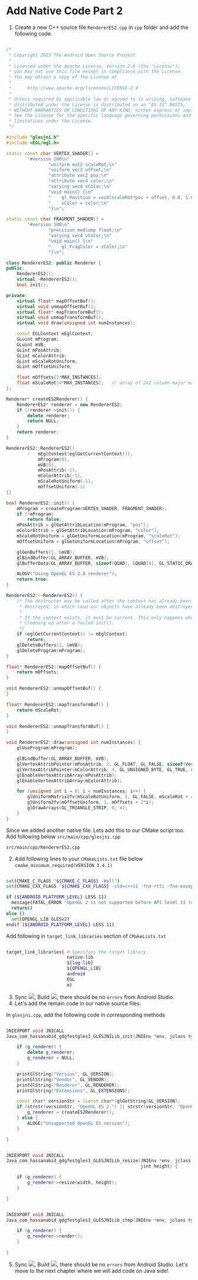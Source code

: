 # Add Native Code Part 2

1. Create a new C++ source file `RendererES2.cpp` in `cpp` folder and add the following code.

```c++ 

/*
 * Copyright 2013 The Android Open Source Project
 *
 * Licensed under the Apache License, Version 2.0 (the "License");
 * you may not use this file except in compliance with the License.
 * You may obtain a copy of the License at
 *
 *      http://www.apache.org/licenses/LICENSE-2.0
 *
 * Unless required by applicable law or agreed to in writing, software
 * distributed under the License is distributed on an "AS IS" BASIS,
 * WITHOUT WARRANTIES OR CONDITIONS OF ANY KIND, either express or implied.
 * See the License for the specific language governing permissions and
 * limitations under the License.
 */

#include "glesjni.h"
#include <EGL/egl.h>

static const char VERTEX_SHADER[] =
        "#version 100\n"
                "uniform mat2 scaleRot;\n"
                "uniform vec2 offset;\n"
                "attribute vec2 pos;\n"
                "attribute vec4 color;\n"
                "varying vec4 vColor;\n"
                "void main() {\n"
                "    gl_Position = vec4(scaleRot*pos + offset, 0.0, 1.0);\n"
                "    vColor = color;\n"
                "}\n";

static const char FRAGMENT_SHADER[] =
        "#version 100\n"
                "precision mediump float;\n"
                "varying vec4 vColor;\n"
                "void main() {\n"
                "    gl_FragColor = vColor;\n"
                "}\n";

class RendererES2: public Renderer {
public:
    RendererES2();
    virtual ~RendererES2();
    bool init();

private:
    virtual float* mapOffsetBuf();
    virtual void unmapOffsetBuf();
    virtual float* mapTransformBuf();
    virtual void unmapTransformBuf();
    virtual void draw(unsigned int numInstances);

    const EGLContext mEglContext;
    GLuint mProgram;
    GLuint mVB;
    GLint mPosAttrib;
    GLint mColorAttrib;
    GLint mScaleRotUniform;
    GLint mOffsetUniform;

    float mOffsets[2*MAX_INSTANCES];
    float mScaleRot[4*MAX_INSTANCES];   // array of 2x2 column-major matrices
};

Renderer* createES2Renderer() {
    RendererES2* renderer = new RendererES2;
    if (!renderer->init()) {
        delete renderer;
        return NULL;
    }
    return renderer;
}

RendererES2::RendererES2()
        :   mEglContext(eglGetCurrentContext()),
            mProgram(0),
            mVB(0),
            mPosAttrib(-1),
            mColorAttrib(-1),
            mScaleRotUniform(-1),
            mOffsetUniform(-1)
{}

bool RendererES2::init() {
    mProgram = createProgram(VERTEX_SHADER, FRAGMENT_SHADER);
    if (!mProgram)
        return false;
    mPosAttrib = glGetAttribLocation(mProgram, "pos");
    mColorAttrib = glGetAttribLocation(mProgram, "color");
    mScaleRotUniform = glGetUniformLocation(mProgram, "scaleRot");
    mOffsetUniform = glGetUniformLocation(mProgram, "offset");

    glGenBuffers(1, &mVB);
    glBindBuffer(GL_ARRAY_BUFFER, mVB);
    glBufferData(GL_ARRAY_BUFFER, sizeof(QUAD), &QUAD[0], GL_STATIC_DRAW);

    ALOGV("Using OpenGL ES 2.0 renderer");
    return true;
}

RendererES2::~RendererES2() {
    /* The destructor may be called after the context has already been
     * destroyed, in which case our objects have already been destroyed.
     *
     * If the context exists, it must be current. This only happens when we're
     * cleaning up after a failed init().
     */
    if (eglGetCurrentContext() != mEglContext)
        return;
    glDeleteBuffers(1, &mVB);
    glDeleteProgram(mProgram);
}

float* RendererES2::mapOffsetBuf() {
    return mOffsets;
}

void RendererES2::unmapOffsetBuf() {
}

float* RendererES2::mapTransformBuf() {
    return mScaleRot;
}

void RendererES2::unmapTransformBuf() {
}

void RendererES2::draw(unsigned int numInstances) {
    glUseProgram(mProgram);

    glBindBuffer(GL_ARRAY_BUFFER, mVB);
    glVertexAttribPointer(mPosAttrib, 2, GL_FLOAT, GL_FALSE, sizeof(Vertex), (const GLvoid*)offsetof(Vertex, pos));
    glVertexAttribPointer(mColorAttrib, 4, GL_UNSIGNED_BYTE, GL_TRUE, sizeof(Vertex), (const GLvoid*)offsetof(Vertex, rgba));
    glEnableVertexAttribArray(mPosAttrib);
    glEnableVertexAttribArray(mColorAttrib);

    for (unsigned int i = 0; i < numInstances; i++) {
        glUniformMatrix2fv(mScaleRotUniform, 1, GL_FALSE, mScaleRot + 4*i);
        glUniform2fv(mOffsetUniform, 1, mOffsets + 2*i);
        glDrawArrays(GL_TRIANGLE_STRIP, 0, 4);
    }
}

```

Since we added another native file. Lets add this to our CMake script too. Add following below `src/main/cpp/glesjni.cpp`

```bash
src/main/cpp/RendererES2.cpp
```


2. Add following lines to your `CMakeLists.txt` file below `cmake_minimum_required(VERSION 3.4.1)`

```bash

set(CMAKE_C_FLAGS "${CMAKE_C_FLAGS} -Wall")
set(CMAKE_CXX_FLAGS "${CMAKE_CXX_FLAGS} -std=c++11 -fno-rtti -fno-exceptions -Wall")

if (${ANDROID_PLATFORM_LEVEL} LESS 11)
  message(FATAL_ERROR "OpenGL 2 is not supported before API level 11 (currently using ${ANDROID_PLATFORM_LEVEL}).")
  return()
else ()
  set(OPENGL_LIB GLESv2)
endif (${ANDROID_PLATFORM_LEVEL} LESS 11)


```

Add following in `target_link_libraries` section of `CMakeLists.txt`

```bash

target_link_libraries( # Specifies the target library.
                       native-lib
                       ${log-lib}
                       ${OPENGL_LIB}
                       android
                       EGL
                       m)
```

3. Sync ![](https://codelabs.developers.google.com/codelabs/android-studio-jni/img/a0e53a92d95d4098.png), Build ![](https://codelabs.developers.google.com/codelabs/android-studio-jni/img/48d2cace55b491ec.png), there should be no `errors` from Android Studio.
4. Let's add the remain code in our native source files. 

In `glesjni.cpp`, add the following code in corresponding methods

```c++

JNIEXPORT void JNICALL
Java_com_hassanabid_gdgfestgles3_GLESJNILib_init(JNIEnv *env, jclass type) {

    if (g_renderer) {
        delete g_renderer;
        g_renderer = NULL;
    }

    printGlString("Version", GL_VERSION);
    printGlString("Vendor", GL_VENDOR);
    printGlString("Renderer", GL_RENDERER);
    printGlString("Extensions", GL_EXTENSIONS);

    const char* versionStr = (const char*)glGetString(GL_VERSION);
    if (strstr(versionStr, "OpenGL ES 2.") || strstr(versionStr, "OpenGL ES 3.")) {
        g_renderer = createES2Renderer();
    } else {
        ALOGE("Unsupported OpenGL ES version");
    }

}

```

```c++

JNIEXPORT void JNICALL
Java_com_hassanabid_gdgfestgles3_GLESJNILib_resize(JNIEnv *env, jclass type, jint width,
                                                   jint height) {

    if (g_renderer) {
        g_renderer->resize(width, height);
    }

}

```

```c++

JNIEXPORT void JNICALL
Java_com_hassanabid_gdgfestgles3_GLESJNILib_step(JNIEnv *env, jclass type) {

    if (g_renderer) {
        g_renderer->render();
    }

}

```

5. Sync ![](https://codelabs.developers.google.com/codelabs/android-studio-jni/img/a0e53a92d95d4098.png), Build ![](https://codelabs.developers.google.com/codelabs/android-studio-jni/img/48d2cace55b491ec.png), there should be no `errors` from Android Studio. Let's move to the next chapter where we will add code on Java side! 

